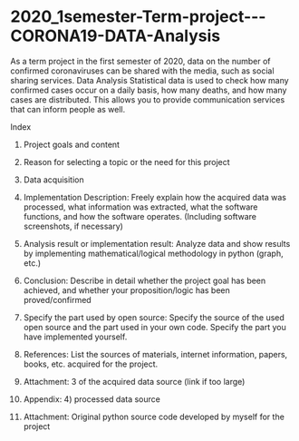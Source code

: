 # 2020_1semester-Term-project---CORONA19-DATA-Analysis


As a term project in the first semester of 2020, data on the number of confirmed coronaviruses can be shared with the media, such as social sharing services.
Data Analysis Statistical data is used to check how many confirmed cases occur on a daily basis, how many deaths, and how many cases are distributed.
This allows you to provide communication services that can inform people as well.

Index

1. Project goals and content

2. Reason for selecting a topic or the need for this project

3. Data acquisition

4. Implementation Description: Freely explain how the acquired data was processed, what information was extracted, what the software functions, and how the software operates. (Including software screenshots, if necessary)

5. Analysis result or implementation result: Analyze data and show results by implementing mathematical/logical methodology in python (graph, etc.)

6. Conclusion: Describe in detail whether the project goal has been achieved, and whether your proposition/logic has been proved/confirmed

7. Specify the part used by open source: Specify the source of the used open source and the part used in your own code. Specify the part you have implemented yourself.

8. References: List the sources of materials, internet information, papers, books, etc. acquired for the project.

9. Attachment: 3 of the acquired data source (link if too large)

10. Appendix: 4) processed data source

11. Attachment: Original python source code developed by myself for the project
